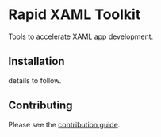 
# Rapid XAML Toolkit

Tools to accelerate XAML app development.


## Installation

details to follow.

## Contributing

Please see the [contribution guide](./CONTRIBUTING.md).
